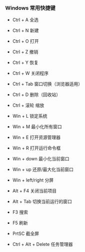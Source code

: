 ###  Windows 常用快捷键

- Ctrl + A    	     全选
- Ctrl + N             新建
- Ctrl + O             打开
- Ctrl + Z              撤销
- Ctrl + Y              恢复
- Ctrl + W            关闭程序
- Ctrl + Tab         窗口切换（浏览器适用）
- Ctrl + D             删除（回收站）
- Ctrl + 滚轮        缩放



- Win + L             锁定系统
- Win + M           最小化所有窗口
- Win + E            打开资源管理器
- Win + R            打开运行命令框
- Win + down    最小化当前窗口
- Win + up         还原/最大化当前窗口 
- Win + left/right  分屏



- Alt + F4            关闭当前项目
- Alt + Tab          切换当前运行的窗口
- F3                     搜索
- F5                     刷新
- PrtSC               截全屏
- Ctrl + Alt + Delete   任务管理器

